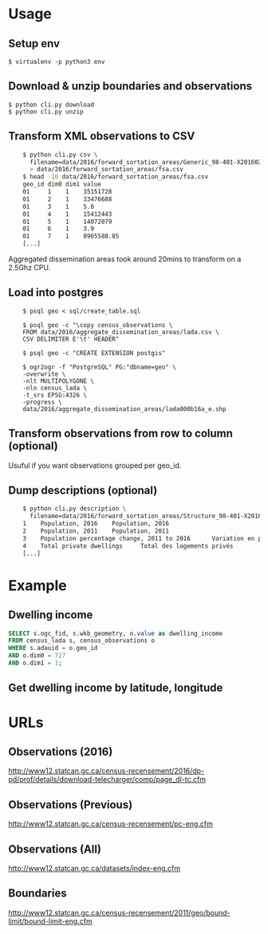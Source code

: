 # Usage

## Setup env

    $ virtualenv -p python3 env

## Download & unzip boundaries and observations

    $ python cli.py download
    $ python cli.py unzip

## Transform XML observations to CSV

```bash
    $ python cli.py csv \
      filename=data/2016/forward_sortation_areas/Generic_98-401-X2016026.xml \
      > data/2016/forward_sortation_areas/fsa.csv
    $ head -10 data/2016/forward_sortation_areas/fsa.csv
    geo_id dim0 dim1 value
    01     1    1    35151728
    01     2    1    33476688
    01     3    1    5.0
    01     4    1    15412443
    01     5    1    14072079
    01     6    1    3.9
    01     7    1    8965588.85
    [...]    
```

Aggregated dissemination areas took around 20mins to transform on a 2.5Ghz CPU.

## Load into postgres

```
    $ psql geo < sql/create_table.sql

    $ psql geo -c "\copy census_observations \
    FROM data/2016/aggregate_dissemination_areas/lada.csv \
    CSV DELIMITER E'\t' HEADER"

    $ psql geo -c "CREATE EXTENSION postgis"

    $ ogr2ogr -f "PostgreSQL" PG:"dbname=geo" \
    -overwrite \
    -nlt MULTIPOLYGONE \
    -nln census_lada \
    -t_srs EPSG:4326 \
    -progress \
    data/2016/aggregate_dissemination_areas/lada000b16a_e.shp
```

## Transform observations from row to column (optional)

Usuful if you want observations grouped per geo_id.

## Dump descriptions (optional)

```bash
    $ python cli.py description \
      filename=data/2016/forward_sortation_areas/Structure_98-401-X2016026.xml
    1    Population, 2016    Population, 2016
    2    Population, 2011    Population, 2011
    3    Population percentage change, 2011 to 2016      Variation en pourcentage de la population, 2011 à 2016
    4    Total private dwellings     Total des logements privés
    [...]
```

# Example


## Dwelling income

```sql
SELECT s.ogc_fid, s.wkb_geometry, o.value as dwelling_income 
FROM census_lada s, census_observations o 
WHERE s.adauid = o.geo_id 
AND o.dim0 = 727
AND o.dim1 = 1;
```

## Get dwelling income by latitude, longitude

# URLs

## Observations (2016)

http://www12.statcan.gc.ca/census-recensement/2016/dp-pd/prof/details/download-telecharger/comp/page_dl-tc.cfm

## Observations (Previous)

http://www12.statcan.gc.ca/census-recensement/pc-eng.cfm

## Observations (All)

http://www12.statcan.gc.ca/datasets/index-eng.cfm

## Boundaries

http://www12.statcan.gc.ca/census-recensement/2011/geo/bound-limit/bound-limit-eng.cfm
